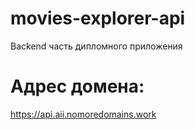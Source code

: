 # movies-explorer-api
Backend часть дипломного приложения

# Адрес домена:
https://api.aii.nomoredomains.work
